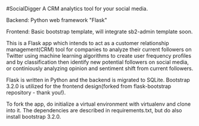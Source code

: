 #SocialDigger
A CRM analytics tool for your social media.

Backend: Python web framework "Flask"

Frontend: Basic bootstrap template, will integrate sb2-admin template soon.

This is a Flask app which intends to act as a customer relationship management(CRM) tool for companies to analyze their current followers on Twitter using machine learning algorithms to create user frequency profiles and by classification then identify new potential followers on social media, or continiously analyzing opinion and sentiment shift from current followers.

Flask is written in Python and the backend is migrated to SQLite. Bootstrap 3.2.0 is utilized for the frontend design(forked from flask-bootstrap repository - thank you!).

To fork the app, do initialize a virtual environment with virtualenv and clone into it. The dependencies are described in requirements.txt, but do also install bootstrap 3.2.0.

